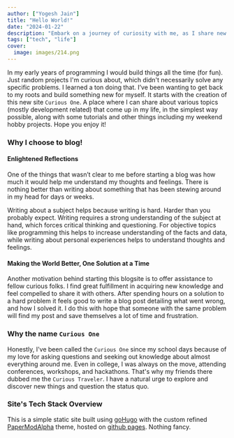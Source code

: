 ```yaml
---
author: ["Yogesh Jain"]
title: "Hello World!"
date: "2024-01-22"
description: "Embark on a journey of curiosity with me, as I share new ideas, challenge norms, and share insights."
tags: ["tech", "life"]
cover:
  image: images/214.png
---
```


In my early years of programming I would build things all the time (for fun). Just random projects I'm curious about, which didn't necessarily solve any specific problems. I learned a ton doing that. I’ve been wanting to get back to my roots and build something new for myself. It starts with the creation of this new site `Curious One`. A place where I can share about various topics (mostly development related) that come up in my life, in the simplest way possible, along with some tutorials and other things including my weekend hobby projects. Hope you enjoy it!

### Why I choose to blog!

#### Enlightened Reflections

One of the things that wasn’t clear to me before starting a blog was how much it would help me understand my thoughts and feelings. There is nothing better than writing about something that has been stewing around in my head for days or weeks.

Writing about a subject helps because writing is hard. Harder than you probably expect. Writing requires a strong understanding of the subject at hand, which forces critical thinking and questioning. For objective topics like programming this helps to increase understanding of the facts and data, while writing about personal experiences helps to understand thoughts and feelings.

#### Making the World Better, One Solution at a Time

Another motivation behind starting this blogsite is to offer assistance to fellow curious folks. I find great fulfillment in acquiring new knowledge and feel compelled to share it with others. After spending hours on a solution to a hard problem it feels good to write a blog post detailing what went wrong, and how I solved it. I do this with hope that someone with the same problem will find my post and save themselves a lot of time and frustration.

### Why the name `Curious One`

Honestly, I've been called the `Curious One` since my school days because of my love for asking questions and seeking out knowledge about almost everything around me. Even in college, I was always on the move, attending conferences, workshops, and hackathons. That's why my friends there dubbed me the `Curious Traveler`. I have a natural urge to explore and discover new things and question the status quo.

### Site's Tech Stack Overview

This is a simple static site built using [goHugo](https://gohugo.io/) with the custom refined [PaperModAlpha](https://github.com/YogeshJain96/PaperModAlpha/) theme, hosted on [github pages](https://pages.github.com/). Nothing fancy.
